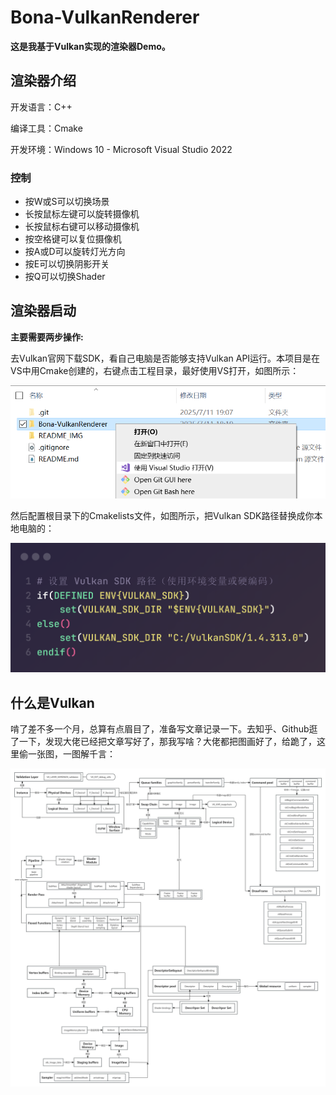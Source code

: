# Bona-VulkanRenderer

**这是我基于Vulkan实现的渲染器Demo。**

## 渲染器介绍

开发语言：C++

编译工具：Cmake

开发环境：Windows 10 - Microsoft Visual Studio 2022

### 控制

- 按W或S可以切换场景
- 长按鼠标左键可以旋转摄像机
- 长按鼠标右键可以移动摄像机
- 按空格键可以复位摄像机
- 按A或D可以旋转灯光方向
- 按E可以切换阴影开关
- 按Q可以切换Shader

## 渲染器启动

**主要需要两步操作:**

去Vulkan官网下载SDK，看自己电脑是否能够支持Vulkan API运行。本项目是在VS中用Cmake创建的，右键点击工程目录，最好使用VS打开，如图所示：

![](https://github.com/michaelchern/Bona-VulkanRenderer/blob/main/README_IMG/example1.png)

然后配置根目录下的Cmakelists文件，如图所示，把Vulkan SDK路径替换成你本地电脑的：

![](https://github.com/michaelchern/Bona-VulkanRenderer/blob/main/README_IMG/example2.png)

## 什么是Vulkan

啃了差不多一个月，总算有点眉目了，准备写文章记录一下。去知乎、Github逛了一下，发现大佬已经把文章写好了，那我写啥？大佬都把图画好了，给跪了，这里偷一张图，一图解千言：

![](https://github.com/michaelchern/Bona-VulkanRenderer/blob/main/README_IMG/Vulkan-MindMap.jpg)